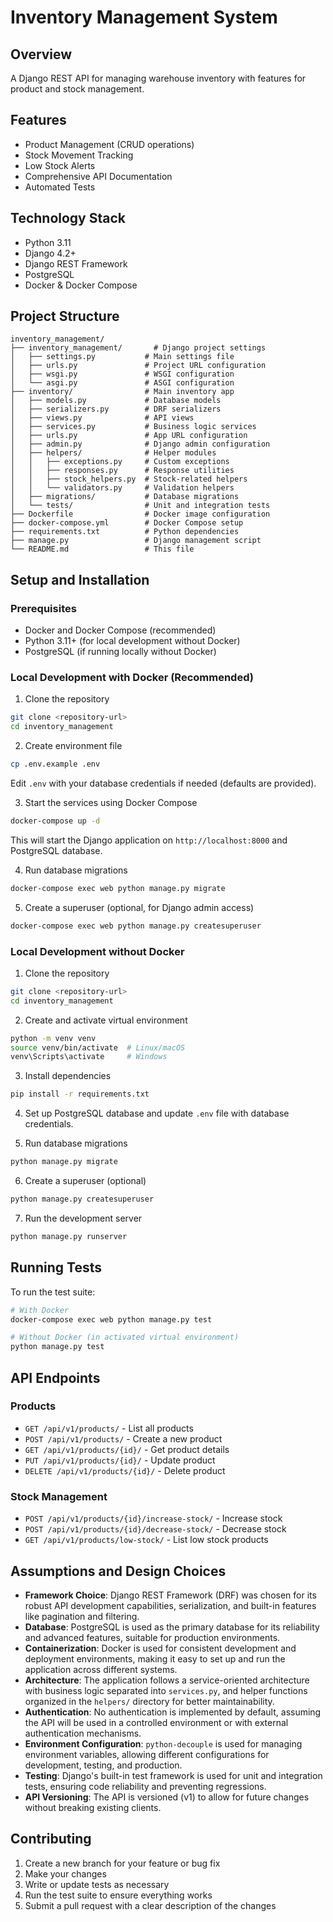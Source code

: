 # Inventory Management System

## Overview
A Django REST API for managing warehouse inventory with features for product and stock management.

## Features
- Product Management (CRUD operations)
- Stock Movement Tracking
- Low Stock Alerts
- Comprehensive API Documentation
- Automated Tests

## Technology Stack
- Python 3.11
- Django 4.2+
- Django REST Framework
- PostgreSQL
- Docker & Docker Compose

## Project Structure
```
inventory_management/
├── inventory_management/       # Django project settings
│   ├── settings.py           # Main settings file
│   ├── urls.py               # Project URL configuration
│   ├── wsgi.py               # WSGI configuration
│   └── asgi.py               # ASGI configuration
├── inventory/                # Main inventory app
│   ├── models.py             # Database models
│   ├── serializers.py        # DRF serializers
│   ├── views.py              # API views
│   ├── services.py           # Business logic services
│   ├── urls.py               # App URL configuration
│   ├── admin.py              # Django admin configuration
│   ├── helpers/              # Helper modules
│   │   ├── exceptions.py     # Custom exceptions
│   │   ├── responses.py      # Response utilities
│   │   ├── stock_helpers.py  # Stock-related helpers
│   │   └── validators.py     # Validation helpers
│   ├── migrations/           # Database migrations
│   └── tests/                # Unit and integration tests
├── Dockerfile                # Docker image configuration
├── docker-compose.yml        # Docker Compose setup
├── requirements.txt          # Python dependencies
├── manage.py                 # Django management script
└── README.md                 # This file
```

## Setup and Installation

### Prerequisites
- Docker and Docker Compose (recommended)
- Python 3.11+ (for local development without Docker)
- PostgreSQL (if running locally without Docker)

### Local Development with Docker (Recommended)
1. Clone the repository
```bash
git clone <repository-url>
cd inventory_management
```

2. Create environment file
```bash
cp .env.example .env
```
Edit `.env` with your database credentials if needed (defaults are provided).

3. Start the services using Docker Compose
```bash
docker-compose up -d
```
This will start the Django application on `http://localhost:8000` and PostgreSQL database.

4. Run database migrations
```bash
docker-compose exec web python manage.py migrate
```

5. Create a superuser (optional, for Django admin access)
```bash
docker-compose exec web python manage.py createsuperuser
```

### Local Development without Docker
1. Clone the repository
```bash
git clone <repository-url>
cd inventory_management
```

2. Create and activate virtual environment
```bash
python -m venv venv
source venv/bin/activate  # Linux/macOS
venv\Scripts\activate     # Windows
```

3. Install dependencies
```bash
pip install -r requirements.txt
```

4. Set up PostgreSQL database and update `.env` file with database credentials.

5. Run database migrations
```bash
python manage.py migrate
```

6. Create a superuser (optional)
```bash
python manage.py createsuperuser
```

7. Run the development server
```bash
python manage.py runserver
```

## Running Tests
To run the test suite:
```bash
# With Docker
docker-compose exec web python manage.py test

# Without Docker (in activated virtual environment)
python manage.py test
```

## API Endpoints

### Products
- `GET /api/v1/products/` - List all products
- `POST /api/v1/products/` - Create a new product
- `GET /api/v1/products/{id}/` - Get product details
- `PUT /api/v1/products/{id}/` - Update product
- `DELETE /api/v1/products/{id}/` - Delete product

### Stock Management
- `POST /api/v1/products/{id}/increase-stock/` - Increase stock
- `POST /api/v1/products/{id}/decrease-stock/` - Decrease stock
- `GET /api/v1/products/low-stock/` - List low stock products

## Assumptions and Design Choices
- **Framework Choice**: Django REST Framework (DRF) was chosen for its robust API development capabilities, serialization, and built-in features like pagination and filtering.
- **Database**: PostgreSQL is used as the primary database for its reliability and advanced features, suitable for production environments.
- **Containerization**: Docker is used for consistent development and deployment environments, making it easy to set up and run the application across different systems.
- **Architecture**: The application follows a service-oriented architecture with business logic separated into `services.py`, and helper functions organized in the `helpers/` directory for better maintainability.
- **Authentication**: No authentication is implemented by default, assuming the API will be used in a controlled environment or with external authentication mechanisms.
- **Environment Configuration**: `python-decouple` is used for managing environment variables, allowing different configurations for development, testing, and production.
- **Testing**: Django's built-in test framework is used for unit and integration tests, ensuring code reliability and preventing regressions.
- **API Versioning**: The API is versioned (v1) to allow for future changes without breaking existing clients.

## Contributing
1. Create a new branch for your feature or bug fix
2. Make your changes
3. Write or update tests as necessary
4. Run the test suite to ensure everything works
5. Submit a pull request with a clear description of the changes

